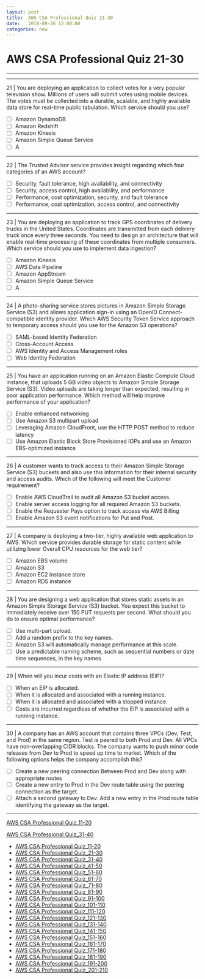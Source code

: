 ```yaml
---
layout: post 
title:  AWS CSA Professional Quiz 21-30 
date:   2018-09-26 12:00:00
categories: new
---
```


AWS CSA Professional Quiz 21-30 
====
-----
-----
21 | You are deploying an application to collect votes for a very popular television show. Millions of users will submit votes using mobile devices. The votes must be collected into a durable, scalable, and highly available
data store for real-time public tabulation. Which service should you use?

  - [ ] Amazon DynamoDB
  - [ ] Amazon Redshift
  - [ ] Amazon Kinesis
  - [ ] Amazon Simple Queue Service
  - [ ] A

 ---------- 

22 | The Trusted Advisor service provides insight regarding which four categories of an AWS account?

  - [ ] Security, fault tolerance, high availability, and connectivity
  - [ ] Security, access control, high availability, and performance
  - [ ] Performance, cost optimization, security, and fault tolerance
  - [ ] Performance, cost optimization, access control, and connectivity

 ---------- 

23 | You are deploying an application to track GPS coordinates of delivery trucks in the United States. Coordinates are transmitted from each delivery truck once every three seconds. You need to design an architecture that will enable real-time processing of these coordinates from multiple consumers. Which service should you use to implement data ingestion?

  - [ ] Amazon Kinesis
  - [ ] AWS Data Pipeline
  - [ ] Amazon AppStream
  - [ ] Amazon Simple Queue Service
  - [ ] A

 ---------- 

24 | A photo-sharing service stores pictures in Amazon Simple Storage Service (S3) and allows application sign-in using an OpenID Connect-compatible identity provider. Which AWS Security Token Service approach to temporary access should you use for the Amazon S3 operations?

  - [ ] SAML-based Identity Federation
  - [ ] Cross-Account Access
  - [ ] AWS Identity and Access Management roles
  - [ ] Web Identity Federation

 ---------- 

25 | You have an application running on an Amazon Elastic Compute Cloud instance, that uploads 5 GB video objects to Amazon Simple Storage Service (S3). Video uploads are taking longer than expected, resulting in
poor application performance. Which method will help improve performance of your application?

  - [ ] Enable enhanced networking
  - [ ] Use Amazon S3 multipart upload
  - [ ] Leveraging Amazon CloudFront, use the HTTP POST method to reduce latency
  - [ ] Use Amazon Elastic Block Store Provisioned IOPs and use an Amazon EBS-optimized instance

 ---------- 

26 | A customer wants to track access to their Amazon Simple Storage Service (S3) buckets and also use this information for their internal security and access audits. Which of the following will meet the Customer requirement?

  - [ ] Enable AWS CloudTrail to audit all Amazon S3 bucket access.
  - [ ] Enable server access logging for all required Amazon S3 buckets.
  - [ ] Enable the Requester Pays option to track access via AWS Billing
  - [ ] Enable Amazon S3 event notifications for Put and Post.

 ---------- 

27 | A company is deploying a two-tier, highly available web application to AWS. Which service provides durable storage for static content while utilizing lower Overall CPU resources for the web tier?

  - [ ] Amazon EBS volume
  - [ ] Amazon S3
  - [ ] Amazon EC2 instance store
  - [ ] Amazon RDS instance

 ---------- 

28 | You are designing a web application that stores static assets in an Amazon Simple Storage Service (S3) bucket. You expect this bucket to immediately receive over 150 PUT requests per second. What should you do to ensure optimal performance?

  - [ ] Use multi-part upload.
  - [ ] Add a random prefix to the key names.
  - [ ] Amazon S3 will automatically manage performance at this scale.
  - [ ] Use a predictable naming scheme, such as sequential numbers or date time sequences, in the key names

 ---------- 

29 | When will you incur costs with an Elastic IP address (EIP)?

  - [ ] When an EIP is allocated.
  - [ ] When it is allocated and associated with a running instance.
  - [ ] When it is allocated and associated with a stopped instance.
  - [ ] Costs are incurred regardless of whether the EIP is associated with a running instance.

 ---------- 

30 | A company has an AWS account that contains three VPCs (Dev, Test, and Prod) in the same region. Test is peered to both Prod and Dev. All VPCs have non-overlapping CIDR blocks. The company wants to push minor code releases from Dev to Prod to speed up time to market. Which of the following options helps the company accomplish this?

  - [ ] Create a new peering connection Between Prod and Dev along with appropriate routes
  - [ ] Create a new entry to Prod in the Dev route table using the peering connection as the target.
  - [ ] Attach a second gateway to Dev. Add a new entry in the Prod route table identifying the gateway as the 
target.

 ---------- 
[AWS CSA Professional Quiz_11-20](AWS_CSA_Professional_Quiz_11-20.md)

[AWS CSA Professional Quiz_31-40](AWS_CSA_Professional_Quiz_31-40.md)

  * [AWS CSA Professional Quiz_11-20](AWS_CSA_Professional_Quiz_11-20.md)
  * [AWS CSA Professional Quiz_21-30](AWS_CSA_Professional_Quiz_21-30.md)
  * [AWS CSA Professional Quiz_31-40](AWS_CSA_Professional_Quiz_31-40.md)
  * [AWS CSA Professional Quiz_41-50](AWS_CSA_Professional_Quiz_41-50.md)
  * [AWS CSA Professional Quiz_51-60](AWS_CSA_Professional_Quiz_51-60.md)
  * [AWS CSA Professional Quiz_61-70](AWS_CSA_Professional_Quiz_61-70.md)
  * [AWS CSA Professional Quiz_71-80](AWS_CSA_Professional_Quiz_71-80.md)
  * [AWS CSA Professional Quiz_81-90](AWS_CSA_Professional_Quiz_81-90.md)
  * [AWS CSA Professional Quiz_91-100](AWS_CSA_Professional_Quiz_91-100.md)
  * [AWS CSA Professional Quiz_101-110](AWS_CSA_Professional_Quiz_101-110.md)
  * [AWS CSA Professional Quiz_111-120](AWS_CSA_Professional_Quiz_111-120.md)
  * [AWS CSA Professional Quiz_121-130](AWS_CSA_Professional_Quiz_121-130.md)
  * [AWS CSA Professional Quiz_131-140](AWS_CSA_Professional_Quiz_131-140.md)
  * [AWS CSA Professional Quiz_141-150](AWS_CSA_Professional_Quiz_141-150.md)
  * [AWS CSA Professional Quiz_151-160](AWS_CSA_Professional_Quiz_151-160.md)
  * [AWS CSA Professional Quiz_161-170](AWS_CSA_Professional_Quiz_161-170.md)
  * [AWS CSA Professional Quiz_171-180](AWS_CSA_Professional_Quiz_171-180.md)
  * [AWS CSA Professional Quiz_181-190](AWS_CSA_Professional_Quiz_181-190.md)
  * [AWS CSA Professional Quiz_191-200](AWS_CSA_Professional_Quiz_191-200.md)
  * [AWS CSA Professional Quiz_201-210](AWS_CSA_Professional_Quiz_201-210.md)
